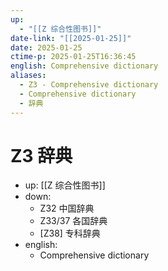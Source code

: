 ```yaml
---
up:
  - "[[Z 综合性图书]]"
date-link: "[[2025-01-25]]"
date: 2025-01-25
ctime-p: 2025-01-25T16:36:45
english: Comprehensive dictionary
aliases:
  - Z3 - Comprehensive dictionary
  - Comprehensive dictionary
  - 辞典
---
```


# Z3 辞典

- up: [[Z 综合性图书]]
- down:
	- Z32 中国辞典
	- Z33/37 各国辞典
	- [Z38] 专科辞典
- english:
	- Comprehensive dictionary
